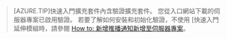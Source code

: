 >[AZURE.TIP]快速入門擴充套件內含驗證擴充套件。 您從入口網站下載的伺服器專案已啟用驗證。 若要了解如何安裝和初始化驗證，不使用 [快速入門延伸模組時，請參閱 [How to: 新增推播通知新增至伺服器專案](../articles/app-service-mobile/app-service-mobile-dotnet-backend-how-to-use-server-sdk.md#how-to-add-authentication-to-a-server-project)。




